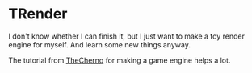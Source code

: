 # TRender

I don't know whether I can finish it, but I just want to make a toy render engine for myself. And learn some new things anyway.

The tutorial from [TheCherno](https://github.com/TheCherno/Hazel) for making a game engine helps a lot.
